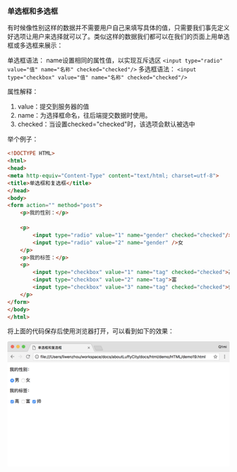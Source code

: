 ### 单选框和多选框

有时候像性别这样的数据并不需要用户自己来填写具体的值，只需要我们事先定义好选项让用户来选择就可以了。类似这样的数据我们都可以在我们的页面上用单选框或多选框来展示：

单选框语法：
name设置相同的属性值，以实现互斥选区
`<input type="radio" value="值" name="名称" checked="checked"/>`
多选框语法：
`<input type="checkbox" value="值" name="名称" checked="checked"/>`

属性解释：
1. value：提交到服务器的值
2. name：为选择框命名，往后端提交数据时使用。
3. checked：当设置checked="checked"时，该选项会默认被选中

举个例子：

```html
<!DOCTYPE HTML>
<html>
<head>
<meta http-equiv="Content-Type" content="text/html; charset=utf-8">
<title>单选框和复选框</title>
</head>
<body>
<form action="" method="post">
    <p>我的性别：</p>
    
    <p>
        <input type="radio" value="1" name="gender" checked="checked"/>男
        <input type="radio" value="2" name="gender" />女
    </p>
    <p>我的标签：</p>
    <p>
        <input type="checkbox" value="1" name="tag" checked="checked">高
        <input type="checkbox" value="2" name="tag">富
        <input type="checkbox" value="3" name="tag" checked="checked">帅
    </p>
</form>
</body>
</html>
```
将上面的代码保存后使用浏览器打开，可以看到如下的效果：

![单选框和多选框效果](/assets/chapter9/html/HTML_22.png)